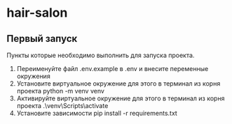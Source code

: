# hair-salon

## Первый запуск

Пункты которые необходимо выполнить для запуска проекта.

1. Переименуйте файл .env.example в .env и внесите переменные окружения
2. Установите виртуальное окружение для этого в терминал из корня проекта python -m venv venv
3. Активируйте виртуальное окружение для этого в терминал из корня проекта  .\venv\Scripts\activate
4. Установите зависимости pip install -r requirements.txt

